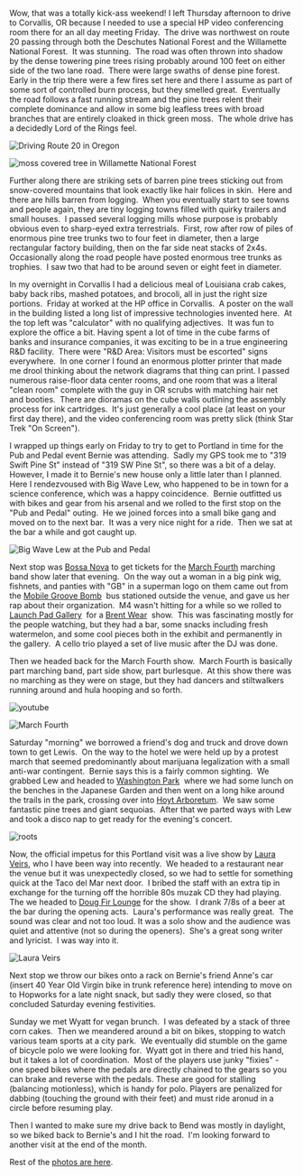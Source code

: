 Wow, that was a totally kick-ass weekend! I left Thursday afternoon to drive to Corvallis, OR because I needed to use a special HP video conferencing room there for an all day meeting Friday.  The drive was northwest on route 20 passing through both the Deschutes National Forest and the Willamette National Forest.  It was stunning.  The road was often thrown into shadow by the dense towering pine trees rising probably around 100 feet on either side of the two lane road.  There were large swaths of dense pine forest.  Early in the trip there were a few fires set here and there I assume as part of some sort of controlled burn process, but they smelled great.  Eventually the road follows a fast running stream and the pine trees relent their complete dominance and allow in some big leafless trees with broad branches that are entirely cloaked in thick green moss.  The whole drive has a decidedly Lord of the Rings feel.

![Driving Route 20 in Oregon](/photos/portland_2008_part_1/005_willamette_forest.jpg)

![moss covered tree in Willamette National Forest](/photos/portland_2008_part_1/014_willamette_forest.jpg)

Further along there are striking sets of barren pine trees sticking out from snow-covered mountains that look exactly like hair folices in skin.  Here and there are hills barren from logging.  When you eventually start to see towns and people again, they are tiny logging towns filled with quirky trailers and small houses.  I passed several logging mills whose purpose is probably obvious even to sharp-eyed extra terrestrials.  First, row after row of piles of enormous pine tree trunks two to four feet in diameter, then a large rectangular factory building, then on the far side neat stacks of 2x4s.  Occasionally along the road people have posted enormous tree trunks as trophies.  I saw two that had to be around seven or eight feet in diameter.

In my overnight in Corvallis I had a delicious meal of Louisiana crab cakes, baby back ribs, mashed potatoes, and brocoli, all in just the right size portions.  Friday at worked at the HP office in Corvallis.  A poster on the wall in the building listed a long list of impressive technologies invented here.  At the top left was "calculator" with no qualifying adjectives.  It was fun to explore the office a bit. Having spent a lot of time in the cube farms of banks and insurance companies, it was exciting to be in a true engineering R&D facility.  There were "R&D Area: Visitors must be escorted" signs everywhere.  In one corner I found an enormous plotter printer that made me drool thinking about the network diagrams that thing can print. I passed numerous raise-floor data center rooms, and one room that was a literal "clean room" complete with the guy in OR scrubs with matching hair net and booties.  There are dioramas on the cube walls outlining the assembly process for ink cartridges.  It's just generally a cool place (at least on your first day there), and the video conferencing room was pretty slick (think Star Trek "On Screen").

I wrapped up things early on Friday to try to get to Portland in time for the Pub and Pedal event Bernie was attending.  Sadly my GPS took me to "319 Swift Pine St" instead of "319 SW Pine St", so there was a bit of a delay.  However, I made it to Bernie's new house only a little later than I planned.  Here I rendezvoused with Big Wave Lew, who happened to be in town for a science conference, which was a happy coincidence.  Bernie outfitted us with bikes and gear from his arsenal and we rolled to the first stop on the "Pub and Pedal" outing.  He we joined forces into a small bike gang and moved on to the next bar.  It was a very nice night for a ride.  Then we sat at the bar a while and got caught up.

![Big Wave Lew at the Pub and Pedal](/photos/portland_2008_part_1/030_pub_and_pedal.jpg)

Next stop was [Bossa Nova](http://www.barflymag.com/bar/bossa-nova.html) to get tickets for the [March Fourth](http://www.marchfourthmarchingband.com/) marching band show later that evening.  On the way out a woman in a big pink wig, fishnets, and panties with "GB" in a superman logo on them came out from the [Mobile Groove Bomb](http://tribes.tribe.net/mobilegroovebomb)  bus stationed outside the venue, and gave us her rap about their organization.  M4 wasn't hitting for a while so we rolled to [Launch Pad Gallery](http://www.launchpadgallery.org/)  for a [Brent Wear](http://www.brentwear.com/)  show.  This was fascinating mostly for the people watching, but they had a bar, some snacks including fresh watermelon, and some cool pieces both in the exhibit and permanently in the gallery.  A cello trio played a set of live music after the DJ was done.

Then we headed back for the March Fourth show.  March Fourth is basically part marching band, part side show, part burlesque.  At this show there was no marching as they were on stage, but they had dancers and stiltwalkers running around and hula hooping and so forth.

![youtube](https://www.youtube.com/embed/0jsHz4yWknY)

![March Fourth](/photos/portland_2008_part_1/060_march_fourth.jpg)

Saturday "morning" we borrowed a friend's dog and truck and drove down town to get Lewis.  On the way to the hotel we were held up by a protest march that seemed predominantly about marijuana legalization with a small anti-war contingent.  Bernie says this is a fairly common sighting.  We grabbed Lew and headed to [Washington Park](http://www.portlandonline.com/parks/finder/index.cfm?PropertyID=841&action=ViewPark)  where we had some lunch on the benches in the Japanese Garden and then went on a long hike around the trails in the park, crossing over into [Hoyt Arboretum](http://www.hoytarboretum.org/).  We saw some fantastic pine trees and giant sequoias.  After that we parted ways with Lew and took a disco nap to get ready for the evening's concert.

![roots](/photos/portland_2008_part_1/077_washington_park.jpg)

Now, the official impetus for this Portland visit was a live show by [Laura Veirs](http://www.lauraveirs.com/), who I have been way into recently.  We headed to a restaurant near the venue but it was unexpectedly closed, so we had to settle for something quick at the Taco del Mar next door.  I bribed the staff with an extra tip in exchange for the turning off the horrible 80s muzak CD they had playing.  The we headed to [Doug Fir Lounge](http://www.dougfirlounge.com/) for the show.  I drank 7/8s of a beer at the bar during the opening acts.  Laura's performance was really great.  The sound was clear and not too loud. It was a solo show and the audience was quiet and attentive (not so during the openers).  She's a great song writer and lyricist.  I was way into it.

![Laura Veirs](/photos/portland_2008_part_1/099_laura_veirs.jpg)

Next stop we throw our bikes onto a rack on Bernie's friend Anne's car (insert 40 Year Old Virgin bike in trunk reference here) intending to move on to Hopworks for a late night snack, but sadly they were closed, so that concluded Saturday evening festivities.

Sunday we met Wyatt for vegan brunch.  I was defeated by a stack of three corn cakes.  Then we meandered around a bit on bikes, stopping to watch various team sports at a city park.  We eventually did stumble on the game of bicycle polo we were looking for.  Wyatt got in there and tried his hand, but it takes a lot of coordination.  Most of the players use junky "fixies" - one speed bikes where the pedals are directly chained to the gears so you can brake and reverse with the pedals. These are good for stalling (balancing motionless), which is handy for polo. Players are penalized for dabbing (touching the ground with their feet) and must ride aronud in a circle before resuming play.

Then I wanted to make sure my drive back to Bend was mostly in daylight, so we biked back to Bernie's and I hit the road.  I'm looking forward to another visit at the end of the month.

Rest of the [photos are here](http://www.peterlyons.com/app/photos?gallery=portland_2008_part_1).
